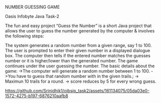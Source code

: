 NUMBER GUESSING GAME

Oasis Infobyte Java Task-2

The fun and easy project “Guess the Number” is a short Java project that allows the user to guess the number generated by the computer & involves the following steps:

The system generates a random number from a given range, say 1 to 100. The user is prompted to enter their given number in a displayed dialogue box. The computer then tells if the entered number matches the guesses number or it is higher/lower than the generated number. The game continues under the user guessing the number. The basic details about the game: ->The computer will generate a random number between 1 to 100. ->You have to guess that random number with in the given trails.; -> Maximun 10 trails for a round. -> score reduces by 5 for every wrong guess.

https://github.com/Srinidhik1/oibsip_task2/assets/161134075/05da03e0-1572-4275-b197-6876210aafb8




